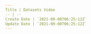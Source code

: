 ```yaml
---
Title | Datasets Video
-- | --
Create Date | `2021-09-08T06:25:12Z`
Update Date | `2021-09-08T06:25:12Z`
---
```


